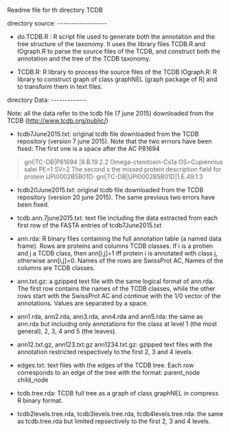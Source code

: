 Readme file for th directory TCDB

directory source:  ------------------

- do.TCDB.R : R script file used to generate both the annotation and the tree structure of the taxonomy.
It uses the library files TCDB.R and IOgraph.R to parse the source files of the TCDB, and construct both the annotation and the tree of the TCDB taxonomy. 

- TCDB.R: R library to process  the source files of the TCDB
IOgraph.R:  R library to construct graph of class graphNEL (graph package of R) and to transform them in text files.

directory Data:  -------------

Note: all the data refer to the tcdb file (7 june 2015) downloaded from the TCDB
(http://www.tcdb.org/public/) 

- tcdb7June2015.txt: original tcdb file downloaded from the TCDB repository  (version 7 june 2015). Note that the two errrors have been fixed: 
The first one is a space after the AC P81694
>gnl|TC-DB|P81694 |8.B.19.2.2 Omega-ctenitoxin-Cs1a OS=Cupiennius salei PE=1 SV=2
The second s the missed protein description field for protein UPI0002B5B01D:
>gnl|TC-DB|UPI0002B5B01D|1.E.49.1.3

- tcdb20June2015.txt: original tcdb file downloaded from the TCDB repository  (version 20 june 2015). The same previous two errors have been fixed.

- tcdb.ann.7june2015.txt: text file including the data extracted from each first row of the FASTA entries of tcdb7June2015.txt

- ann.rda: R binary files containing the full annotation table (a named data frame). Rows are proteins and columns TCDB classes. If i is a protien and j a TCDB class, then ann[i,j]=1 iff protein i is annotated with class j, otherwise ann[i,j]=0. Names of the rows are SwissProt AC, Names of the columns are TCDB classes.

- ann.txt.gz: a gzipped text file with the same logical format of ann.rda. The first row contains the names of the TCDB classes, while the other rows start with the SwissProt AC and continue with the 1/0 vector of the annotations. Values are separated by a space.

- ann1.rda, ann2.rda, ann3.rda, ann4.rda and ann5.rda: the same as ann.rda but incluidng only annotations for the class at level 1 (the most general), 2, 3, 4 and 5 (the leaves).

- ann12.txt.gz, ann123.txt.gz ann1234.txt.gz:  gzipped text files with the annotation restricted respectively to the first 2, 3 and 4 levels.

- edges.txt: text files with the edges of the TCDB tree. Each row corresponds to an edge of the tree with the format:
parent_node  child_node

- tcdb.tree.rda: TCDB full tree as a graph of class graphNEL in compress R binary format.

- tcdb2levels.tree.rda, tcdb3levels.tree.rda, tcdb4levels.tree.rda: the same as tcdb.tree.rda but limited repsectively to the first 2, 3 and 4 levels.
